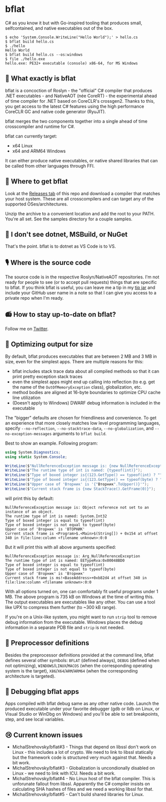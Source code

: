 # bflat
C# as you know it but with Go-inspired tooling that produces small, selfcontained, and native executables out of the box.

```console
$ echo 'System.Console.WriteLine("Hello World");' > hello.cs
$ bflat build hello.cs
$ ./hello
Hello World
$ bflat build hello.cs --os:windows
$ file ./hello.exe
hello.exe: PE32+ executable (console) x86-64, for MS Windows
```

## 🎻 What exactly is bflat

bflat is a concoction of Roslyn - the "official" C# compiler that produces .NET executables - and NativeAOT (née CoreRT) - the experimental ahead of time compiler for .NET based on CoreCLR's crossgen2. Thanks to this, you get access to the latest C# features using the high performance CoreCLR GC and native code generator (RyuJIT).

bflat merges the two components together into a single ahead of time crosscompiler and runtime for C#.

bflat can currently target:

* x64 Linux
* x64 and ARM64 Windows

It can either produce native executables, or native shared libraries that can be called from other languages through FFI.

## 🥁 Where to get bflat

Look at the [Releases tab](https://github.com/MichalStrehovsky/bflat/releases) of this repo and download a compiler that matches your host system. These are all crosscompilers and can target any of the supported OSes/architectures.

Unzip the archive to a convenient location and add the root to your PATH. You're all set. See the samples directory for a couple samples.

## 🎷 I don't see dotnet, MSBuild, or NuGet

That's the point. bflat is to dotnet as VS Code is to VS.

## 🎙 Where is the source code

The source code is in the respective Roslyn/NativeAOT repositories. I'm not ready for people to see (or to accept pull requests) things that are specific to bflat. If you think bflat is useful, you can leave me a tip in my [tip jar](https://paypal.me/MichalStrehovsky) and include your GitHub user name in a note so that I can give you access to a private repo when I'm ready.

## 📻 How to stay up-to-date on bflat?

Follow me on [Twitter](https://twitter.com/MStrehovsky).

## 🎺 Optimizing output for size

By default, bflat produces executables that are between 2 MB and 3 MB in size, even for the simplest apps. There are multiple reasons for this:

* bflat includes stack trace data about all compiled methods so that it can print pretty exception stack traces
* even the simplest apps might end up calling into reflection (to e.g. get the name of the `OutOfMemoryException` class), globalization, etc.
* method bodies are aligned at 16-byte boundaries to optimize CPU cache line utilization
* (Doesn't apply to Windows) DWARF debug information is included in the executable

The "bigger" defaults are chosen for friendliness and convenience. To get an experience that more closely matches low level programming languages, specify `--no-reflection`, `--no-stacktrace-data`, `--no-globalization`, and `--no-exception-messages` arguments to `bflat build`.

Best to show an example. Following program:

```csharp
using System.Diagnostics;
using static System.Console;

WriteLine($"NullReferenceException message is: {new NullReferenceException().Message}");
WriteLine($"The runtime type of int is named: {typeof(int)}");
WriteLine($"Type of boxed integer is{(123.GetType() == typeof(int) ? "" : " not")} equal to typeof(int)");
WriteLine($"Type of boxed integer is{(123.GetType() == typeof(byte) ? "" : " not")} equal to typeof(byte)");
WriteLine($"Upper case of 'Вторник' is '{"Вторник".ToUpper()}'");
WriteLine($"Current stack frame is {new StackTrace().GetFrame(0)}");
```

will print this by default:

```
NullReferenceException message is: Object reference not set to an instance of an object.
The runtime type of int is named: System.Int32
Type of boxed integer is equal to typeof(int)
Type of boxed integer is not equal to typeof(byte)
Upper case of 'Вторник' is 'ВТОРНИК'
Current stack frame is <Program>$.<Main>$(String[]) + 0x154 at offset 340 in file:line:column <filename unknown>:0:0
```

But it will print this with all above arguments specified:

```
NullReferenceException message is: Arg_NullReferenceException
The runtime type of int is named: EETypeRva:0x00048BD0
Type of boxed integer is equal to typeof(int)
Type of boxed integer is not equal to typeof(byte)
Upper case of 'Вторник' is 'Вторник'
Current stack frame is ms!<BaseAddress>+0xb82d4 at offset 340 in file:line:column <filename unknown>:0:0
```

With all options turned on, one can comfortably fit useful programs under 1 MB. The above program is 735 kB on Windows at the time of writing this. The output executables are executables like any other. You can use a tool like UPX to compress them further (to ~300 kB range).

If you're on a Unix-like system, you might want to run `strip` tool to remove debug information from the executable. Windows places the debug information in a separate PDB file and `strip` is not needed.

## 🎸 Preprocessor definitions

Besides the preprocessor definitions provided at the command line, bflat defines several other symbols: `BFLAT` (defined always), `DEBUG` (defined when not optimizing), `WINDOWS`/`LINUX`/`MACOS` (when the corresponding operating system is the target), `X86`/`X64`/`ARM`/`ARM64` (when the corresponding architecture is targeted).

## 🎹 Debugging bflat apps

Apps compiled with bflat debug same as any other native code. Launch the produced executable under your favorite debugger (gdb or lldb on Linux, or Visual Studio or WinDbg on Windows) and you'll be able to set breakpoints, step, and see local variables.

## 😢 Current known issues

* MichalStrehovsky/bflat#3 - Things that depend on libssl don't work on Linux - this includes a lot of crypto. We need to link to libssl statically but the framework code is structured very much against that. Needs a bit work.
* MichalStrehovsky/bflat#3 - Globalization is uncondionally disabled on Linux - we need to link with ICU. Needs a bit work.
* MichalStrehovsky/bflat#4 - No Linux host of the bflat compiler. This is unforunate fallout from libssl. Apparently the C# compiler insists on calculating SHA hashes of files and we need a working libssl for that.
* MichalStrehovsky/bflat#5 - Can't build shared libraries for Linux.
